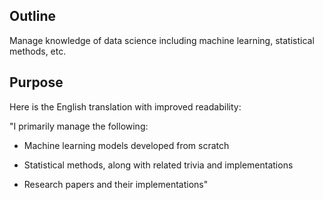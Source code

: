 ## Outline
Manage knowledge of data science including machine learning, statistical methods, etc.

## Purpose
Here is the English translation with improved readability:

"I primarily manage the following:

- Machine learning models developed from scratch

- Statistical methods, along with related trivia and implementations

- Research papers and their implementations"
